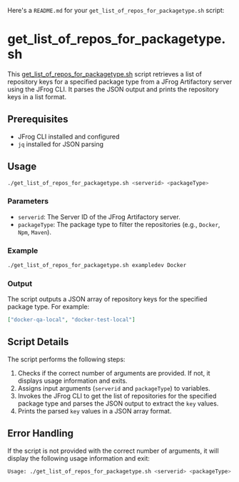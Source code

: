Here's a `README.md` for your `get_list_of_repos_for_packagetype.sh` script:
# get_list_of_repos_for_packagetype.sh

This [get_list_of_repos_for_packagetype.sh](get_list_of_repos_for_packagetype.sh) script retrieves a list of 
repository keys for a specified package type 
from a JFrog Artifactory server using 
the JFrog CLI. It parses the JSON output and prints the repository keys in a list format.

## Prerequisites

- JFrog CLI installed and configured
- `jq` installed for JSON parsing

## Usage

```sh
./get_list_of_repos_for_packagetype.sh <serverid> <packageType>
```

### Parameters

- `serverid`: The Server ID of the JFrog Artifactory server.
- `packageType`: The package type to filter the repositories (e.g., `Docker`, `Npm`, `Maven`).

### Example

```sh
./get_list_of_repos_for_packagetype.sh exampledev Docker
```

### Output

The script outputs a JSON array of repository keys for the specified package type. For example:

```json
["docker-qa-local", "docker-test-local"]
```

## Script Details

The script performs the following steps:

1. Checks if the correct number of arguments are provided. If not, it displays usage information and exits.
2. Assigns input arguments (`serverid` and `packageType`) to variables.
3. Invokes the JFrog CLI to get the list of repositories for the specified package type and parses the JSON output to extract the `key` values.
4. Prints the parsed `key` values in a JSON array format.

## Error Handling

If the script is not provided with the correct number of arguments, it will display the following usage information and exit:

```sh
Usage: ./get_list_of_repos_for_packagetype.sh <serverid> <packageType>
```

